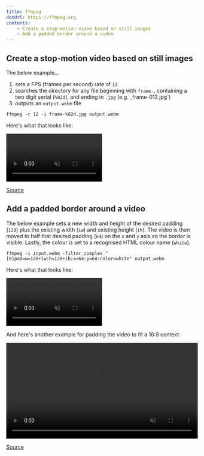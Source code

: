 ```yaml
---
title: ffmpeg
docUrl: https://ffmpeg.org
contents:
    - Create a stop-motion video based on still images
    - Add a padded border around a video
---
```


## Create a stop-motion video based on still images

The below example...

1. sets a FPS (frames per second) rate of `12`
2. searches the directory for any file beginning with `frame-`, containing a two digit serial (`%02d`), and ending in `.jpg` (e.g. _frame-012.jpg`)
3. outputs an `output.webm` file

```shell
ffmpeg -r 12 -i frame-%02d.jpg output.webm
```

Here's what that looks like:

<video muted playsinline controls loop style="width: 256px;">
  <source src="https://res.cloudinary.com/dannywhite/video/upload/v1608781903/video/rotating-charcoal-ball-borderless.webm" type="video/webm">
  <source src="https://res.cloudinary.com/dannywhite/video/upload/v1608781903/video/rotating-charcoal-ball-borderless-backup.mp4" type="video/mp4">
</video>

[Source](http://brendandawes.com/blog/ffmpeg-images-to-video)

## Add a padded border around a video

The below example sets a new width and height of the desired padding (`128`) plus the existing width (`iw`) and existing height (`ih`). The video is then moved to half that desired padding (`64`) on the `x` and `y` axis so the border is visible. Lastly, the colour is set to a recognised HTML colour name (`white`).

```shell
ffmpeg -i input.webm -filter_complex "[0]pad=w=128+iw:h=128+ih:x=64:y=64:color=white" output.webm
```

Here's what that looks like:

<video muted playsinline controls loop style="width: 256px;">
  <source src="https://res.cloudinary.com/dannywhite/video/upload/v1608781903/video/rotating-charcoal-ball.webm" type="video/webm">
  <source src="https://res.cloudinary.com/dannywhite/video/upload/v1608781903/video/rotating-charcoal-ball-backup.mp4" type="video/mp4">
</video>

And here's another example for padding the video to fit a 16:9 context:

<video muted playsinline controls loop style="height: 256px;">
  <source src="https://res.cloudinary.com/dannywhite/video/upload/v1608781903/video/rotating-charcoal-ball-16x9.webm" type="video/webm">
  <source src="https://res.cloudinary.com/dannywhite/video/upload/v1608781903/video/rotating-charcoal-ball-16x9-backup.mp4" type="video/mp4">
</video>

[Source](https://stackoverflow.com/a/56179969/2009441)